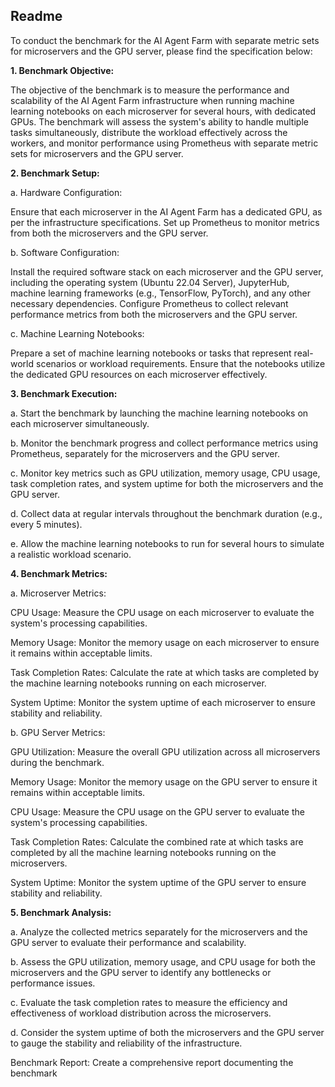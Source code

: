 ## Readme

To conduct the benchmark for the AI Agent Farm with separate metric sets for microservers and the GPU server, please find the specification below:

**1. Benchmark Objective:**

The objective of the benchmark is to measure the performance and scalability of the AI Agent Farm infrastructure when running machine learning notebooks on each microserver for several hours, with dedicated GPUs. The benchmark will assess the system's ability to handle multiple tasks simultaneously, distribute the workload effectively across the workers, and monitor performance using Prometheus with separate metric sets for microservers and the GPU server.

**2.  Benchmark Setup:**

a. Hardware Configuration:

Ensure that each microserver in the AI Agent Farm has a dedicated GPU, as per the infrastructure specifications.
Set up Prometheus to monitor metrics from both the microservers and the GPU server.

b. Software Configuration:

Install the required software stack on each microserver and the GPU server, including the operating system (Ubuntu 22.04 Server), JupyterHub, machine learning frameworks (e.g., TensorFlow, PyTorch), and any other necessary dependencies.
Configure Prometheus to collect relevant performance metrics from both the microservers and the GPU server.

c. Machine Learning Notebooks:

Prepare a set of machine learning notebooks or tasks that represent real-world scenarios or workload requirements.
Ensure that the notebooks utilize the dedicated GPU resources on each microserver effectively.


**3.  Benchmark Execution:**

a. Start the benchmark by launching the machine learning notebooks on each microserver simultaneously.

b. Monitor the benchmark progress and collect performance metrics using Prometheus, separately for the microservers and the GPU server.

c. Monitor key metrics such as GPU utilization, memory usage, CPU usage, task completion rates, and system uptime for both the microservers and the GPU server.

d. Collect data at regular intervals throughout the benchmark duration (e.g., every 5 minutes).

e. Allow the machine learning notebooks to run for several hours to simulate a realistic workload scenario.

**4.  Benchmark Metrics:**

a. Microserver Metrics:

CPU Usage: Measure the CPU usage on each microserver to evaluate the system's processing capabilities.

Memory Usage: Monitor the memory usage on each microserver to ensure it remains within acceptable limits.

Task Completion Rates: Calculate the rate at which tasks are completed by the machine learning notebooks running on each microserver.

System Uptime: Monitor the system uptime of each microserver to ensure stability and reliability.

b. GPU Server Metrics:

GPU Utilization: Measure the overall GPU utilization across all microservers during the benchmark.

Memory Usage: Monitor the memory usage on the GPU server to ensure it remains within acceptable limits.

CPU Usage: Measure the CPU usage on the GPU server to evaluate the system's processing capabilities.

Task Completion Rates: Calculate the combined rate at which tasks are completed by all the machine learning notebooks running on the microservers.

System Uptime: Monitor the system uptime of the GPU server to ensure stability and reliability.


**5. Benchmark Analysis:**


a. Analyze the collected metrics separately for the microservers and the GPU server to evaluate their performance and scalability.

b. Assess the GPU utilization, memory usage, and CPU usage for both the microservers and the GPU server to identify any bottlenecks or performance issues.

c. Evaluate the task completion rates to measure the efficiency and effectiveness of workload distribution across the microservers.

d. Consider the system uptime of both the microservers and the GPU server to gauge the stability and reliability of the infrastructure.

Benchmark Report:
Create a comprehensive report documenting the benchmark
